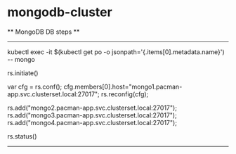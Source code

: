 # mongodb-cluster

** MongoDB DB steps **

---

kubectl exec -it $(kubectl get po -o jsonpath='{.items[0].metadata.name}') -- mongo

rs.initiate()

var cfg = rs.conf();
cfg.members[0].host="mongo1.pacman-app.svc.clusterset.local:27017";
rs.reconfig(cfg);

rs.add("mongo2.pacman-app.svc.clusterset.local:27017");
rs.add("mongo3.pacman-app.svc.clusterset.local:27017");
rs.add("mongo4.pacman-app.svc.clusterset.local:27017");

rs.status()

---
